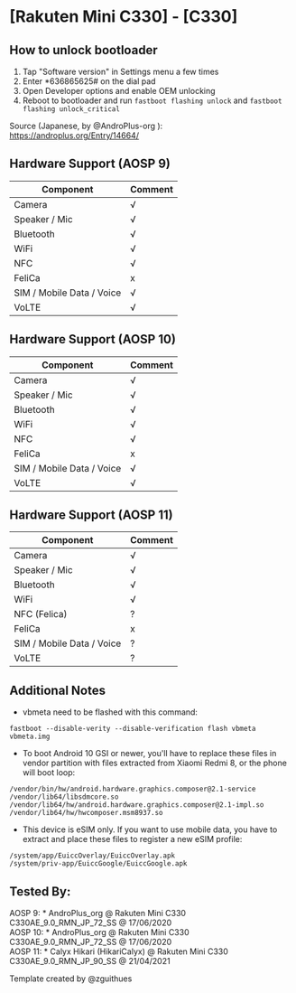 # [Rakuten Mini C330] - [C330]

## How to unlock bootloader
1. Tap "Software version" in Settings menu a few times
2. Enter *636865625# on the dial pad
3. Open Developer options and enable OEM unlocking
4. Reboot to bootloader and run `fastboot flashing unlock` and `fastboot flashing unlock_critical`

Source (Japanese, by @AndroPlus-org ): https://androplus.org/Entry/14664/

## Hardware Support (AOSP 9)

| Component                 |      Comment                                              |
|---------------------------|-----------------------------------------------------------|
| Camera                    | √                                                         |
| Speaker / Mic             | √                                                         |
| Bluetooth                 | √                                                         |
| WiFi                      | √                                                         |
| NFC                       | √                                                         |
| FeliCa                    | x                                                         |
| SIM / Mobile Data / Voice | √                                                         |
| VoLTE                     | √                                                         |

## Hardware Support (AOSP 10)

| Component                 |      Comment                                              |
|---------------------------|-----------------------------------------------------------|
| Camera                    | √                                                         |
| Speaker / Mic             | √                                                         |
| Bluetooth                 | √                                                         |
| WiFi                      | √                                                         |
| NFC                       | √                                                         |
| FeliCa                    | x                                                         |
| SIM / Mobile Data / Voice | √                                                         |
| VoLTE                     | √                                                         |

## Hardware Support (AOSP 11)

| Component                 |      Comment                                              |
|---------------------------|-----------------------------------------------------------|
| Camera                    | √                                                         |
| Speaker / Mic             | √                                                         |
| Bluetooth                 | √                                                         |
| WiFi                      | √                                                         |
| NFC (Felica)              | ?                                                         |
| FeliCa                    | x                                                         |
| SIM / Mobile Data / Voice | ?                                                         |
| VoLTE                     | ?                                                         |

## Additional Notes

* vbmeta need to be flashed with this command:

```fastboot --disable-verity --disable-verification flash vbmeta vbmeta.img```

* To boot Android 10 GSI or newer, you'll have to replace these files in vendor partition with files extracted from Xiaomi Redmi 8, or the phone will boot loop:
```
/vendor/bin/hw/android.hardware.graphics.composer@2.1-service
/vendor/lib64/libsdmcore.so
/vendor/lib64/hw/android.hardware.graphics.composer@2.1-impl.so
/vendor/lib64/hw/hwcomposer.msm8937.so
```

* This device is eSIM only. If you want to use mobile data, you have to extract and place these files to register a new eSIM profile:
```
/system/app/EuiccOverlay/EuiccOverlay.apk
/system/priv-app/EuiccGoogle/EuiccGoogle.apk
```
## Tested By:

AOSP 9: * AndroPlus_org @ Rakuten Mini C330 C330AE_9.0_RMN_JP_72_SS @ 17/06/2020  
AOSP 10: * AndroPlus_org @ Rakuten Mini C330 C330AE_9.0_RMN_JP_72_SS @ 17/06/2020  
AOSP 11: * Calyx Hikari (HikariCalyx) @ Rakuten Mini C330 C330AE_9.0_RMN_JP_90_SS @ 21/04/2021

Template created by @zguithues